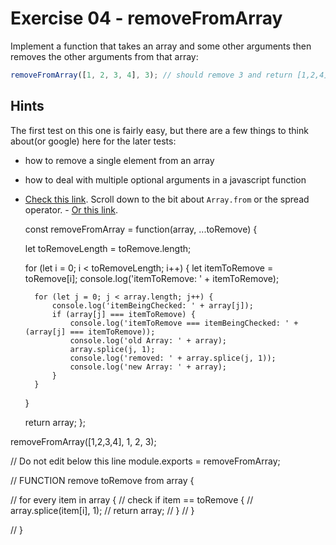 # Exercise 04 - removeFromArray

Implement a function that takes an array and some other arguments then removes the other arguments from that array:

```javascript
removeFromArray([1, 2, 3, 4], 3); // should remove 3 and return [1,2,4]
```

## Hints

The first test on this one is fairly easy, but there are a few things to think about(or google) here for the later tests:

- how to remove a single element from an array
- how to deal with multiple optional arguments in a javascript function
- [Check this link](https://developer.mozilla.org/en-US/docs/Web/JavaScript/Reference/Functions/arguments).  Scroll down to the bit about `Array.from` or the spread operator. - [Or this link](https://developer.mozilla.org/en-US/docs/Web/JavaScript/Reference/Functions/rest_parameters).
  

	const removeFromArray = function(array, ...toRemove) {

	let toRemoveLength = toRemove.length;

	for (let i = 0; i < toRemoveLength; i++) {
		let itemToRemove = toRemove[i];
		console.log('itemToRemove: ' + itemToRemove);

		for (let j = 0; j < array.length; j++) {
			console.log('itemBeingChecked: ' + array[j]);
			if (array[j] === itemToRemove) {
				console.log('itemToRemove === itemBeingChecked: ' + (array[j] === itemToRemove));
				console.log('old Array: ' + array);
				array.splice(j, 1);
				console.log('removed: ' + array.splice(j, 1));
				console.log('new Array: ' + array);
			}
		}


	}


	return array;
};

removeFromArray([1,2,3,4], 1, 2, 3);


// Do not edit below this line
module.exports = removeFromArray;


// FUNCTION remove toRemove from array {

// 	for every item in array {
// 		check if item == toRemove {
// 			array.splice(item[i], 1);
// 			return array;
// 		}
// 	}


// }